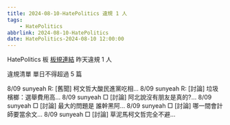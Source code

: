 ```yaml
---
title: 2024-08-10-HatePolitics 違規 1 人
tags:
    - HatePolitics
abbrlink: 2024-08-10-HatePolitics
date: HatePolitics-2024-08-10 12:00:00
---
```

HatePolitics 板 [板規連結](https://www.ptt.cc/bbs/HatePolitics/M.1617115262.A.D60.html)
昨天違規 1 人
<!-- more -->

違規清單
單日不得超過 5 篇

8/09 sunyeah R: [舊聞] 柯文哲大酸民進黨吃相…
8/09 sunyeah R: [討論] 垃圾檳榔：選舉費用高…
8/09 sunyeah □ [討論] 阿北說沒有朋友是真的?…
8/09 sunyeah □ [討論] 最大的問題是 誰幹黑阿…
8/09 sunyeah □ [討論] 哪一間會計師要當余文…
8/09 sunyeah □ [討論] 草泥馬柯文哲完全不避…